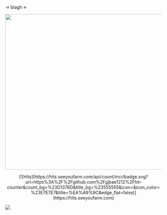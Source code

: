 -> blagh <-
<p align="center">
  <img width="760" height="500" src="https://files.catbox.moe/rdv2fe.png">
</p>

<p align="center"> [![Hits](https://hits.seeyoufarm.com/api/count/incr/badge.svg?url=https%3A%2F%2Fgithub.com%2Fgjbae1212%2Fhit-counter&count_bg=%23D1376D&title_bg=%23555555&icon=&icon_color=%23E7E7E7&title=%EA%A9%9C&edge_flat=false)](https://hits.seeyoufarm.com) </p>
<a href="https://hits.seeyoufarm.com"><img src="https://hits.seeyoufarm.com/api/count/incr/badge.svg?url=https%3A%2F%2Fgithub.com%2Fgjbae1212%2Fhit-counter&count_bg=%23B0245D&title_bg=%23555555&icon=&icon_color=%23E7E7E7&title=%EA%A9%9C&edge_flat=false"/></a>
